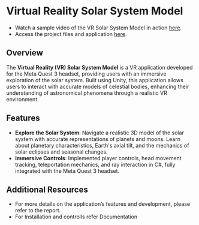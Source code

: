 # Virtual Reality Solar System Model
- Watch a sample video of the VR Solar System Model in action [here](https://drive.google.com/drive/folders/1RRA_iZOSSMFJtLwNjJD-ZApS6AWrify4?usp=sharing).
- Access the project files and application [here](https://drive.google.com/drive/folders/1RRA_iZOSSMFJtLwNjJD-ZApS6AWrify4?usp=sharing).
## Overview

The **Virtual Reality (VR) Solar System Model** is a VR application developed for the Meta Quest 3 headset, providing users with an immersive exploration of the solar system. Built using Unity, this application allows users to interact with accurate models of celestial bodies, enhancing their understanding of astronomical phenomena through a realistic VR environment.

## Features

- **Explore the Solar System**: Navigate a realistic 3D model of the solar system with accurate representations of planets and moons. Learn about planetary characteristics, Earth's axial tilt, and the mechanics of solar eclipses and seasonal changes.
- **Immersive Controls**: Implemented player controls, head movement tracking, teleportation mechanics, and ray interaction in C#, fully integrated with the Meta Quest 3 headset.

## Additional Resources

- For more details on the application’s features and development, please refer to the report.
- For Installation and controlls refer Documentation
